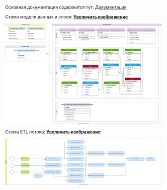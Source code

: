 Основная документация содержится тут: 
[Документация](Озон_ДЗ_20250125.docx)



Схема модели данных и слоев: 
[**Увеличить изображение**](/schema/DataModel.svg)

![Alt](/schema/DataModel.svg)

Схема ETL потока: 
[**Увеличить изображение**](/schema/ETL.svg)

![Alt](/schema/ETL.svg)